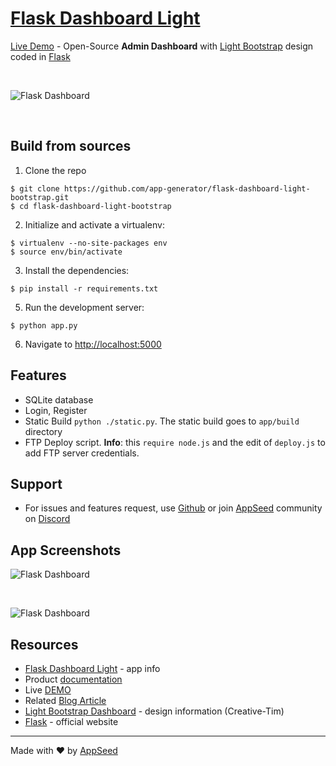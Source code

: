 # [Flask Dashboard Light](https://appseed.us/admin-dashboards/flask-dashboard-light-bootstrap)

[Live Demo](https://flask-dashboard-light-bootstrap.appseed.us/) - Open-Source **Admin Dashboard** with [Light Bootstrap](https://www.creative-tim.com/product/light-bootstrap-dashboard) design coded in [Flask](http://flask.pocoo.org/)

<br />

![Flask Dashboard](https://github.com/app-generator/flask-dashboard-light-bootstrap/blob/master/screenshots/light-dashboard-flask-dashboard-intro.gif)

<br />

## Build from sources

1. Clone the repo
  ```
  $ git clone https://github.com/app-generator/flask-dashboard-light-bootstrap.git
  $ cd flask-dashboard-light-bootstrap
  ```

2. Initialize and activate a virtualenv:
  ```
  $ virtualenv --no-site-packages env
  $ source env/bin/activate
  ```

3. Install the dependencies:
  ```
  $ pip install -r requirements.txt
  ```

5. Run the development server:
  ```
  $ python app.py
  ```

6. Navigate to [http://localhost:5000](http://localhost:5000)

## Features

- SQLite database
- Login, Register
- Static Build `python ./static.py`. The static build goes to `app/build` directory 
- FTP Deploy script. **Info**: this `require node.js` and the edit of `deploy.js` to add FTP server credentials. 

## Support

- For issues and features request, use [Github](https://github.com/app-generator/flask-black-dashboard/issues/new) or join [AppSeed](https://appseed.us?ref=light-dashboard-flask) community on [Discord](https://discord.gg/fZC6hup)  

## App Screenshots

![Flask Dashboard](https://github.com/app-generator/flask-dashboard-light-bootstrap/blob/master/screenshots/light-dashboard-flask-dashboard-notif.jpg)

<br />

![Flask Dashboard](https://github.com/app-generator/flask-dashboard-light-bootstrap/blob/master/screenshots/light-dashboard-flask-dashboard-typo.jpg)

## Resources

 - [Flask Dashboard Light](https://appseed.us/admin-dashboards/flask-dashboard-light-bootstrap) - app info
 - Product [documentation](https://docs.appseed.us/admin-dashboards/flask-dashboard-light-bootstrap/)
 - Live [DEMO](https://flask-dashboard-light-bootstrap.appseed.us/)
 - Related [Blog Article](https://blog.appseed.us/flask-dashboard-light-learn-flask-by-coding-dashboards/)
 - [Light Bootstrap Dashboard](https://www.creative-tim.com/product/light-bootstrap-dashboard) - design information (Creative-Tim)
 - [Flask](http://flask.pocoo.org/) - official website
 
---
Made with ♥ by [AppSeed](https://appseed.us?ref=github)

